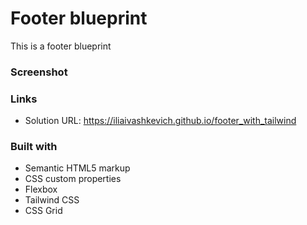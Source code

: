 # Footer blueprint 

This is a footer blueprint 

### Screenshot


### Links

- Solution URL: https://iliaivashkevich.github.io/footer_with_tailwind

### Built with

- Semantic HTML5 markup
- CSS custom properties
- Flexbox
- Tailwind CSS
- CSS Grid

